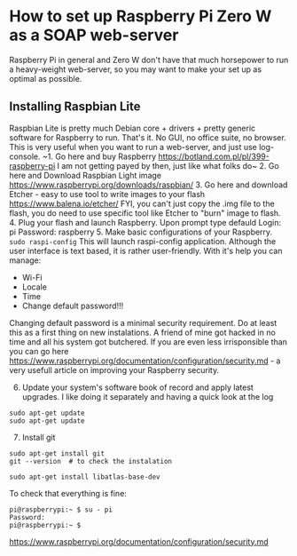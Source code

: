 # How to set up Raspberry Pi Zero W as a SOAP web-server
Raspberry Pi in general and Zero W don't have that much horsepower to run a heavy-weight web-server, so you may want to make your set up as optimal as possible.

## Installing Raspbian Lite
Raspbian Lite is pretty much Debian core + drivers + pretty generic software for Raspberry to run. That's it. No GUI, no office suite, no browser. This is very useful when you want to run a web-server, and just use log-console.
~1. Go here and buy Raspberry https://botland.com.pl/pl/399-raspberry-pi I am not getting payed by then, just like what folks do~
2. Go here and Download Raspbian Light image https://www.raspberrypi.org/downloads/raspbian/
3. Go here and download Etcher - easy to use tool to write images to your flash https://www.balena.io/etcher/ FYI, you can't just copy the .img file to the flash, you do need to use specific tool like Etcher to "burn" image to flash.
4. Plug your flash and launch Raspberry. Upon prompt type defauld 
Login: pi
Password: raspberry
5. Make basic configurations of your Raspberry.
```sudo raspi-config```
This will launch raspi-config application. Although the user interface is text based, it is rather user-friendly. With it's help you can manage:
- Wi-Fi
- Locale
- Time
- Change default password!!! 

Changing default password is a minimal security requirement. Do at least this as a first thing on new instalations. A friend of mine got hacked in no time and all his system got butchered. If you are even less irrisponsible than you can go here https://www.raspberrypi.org/documentation/configuration/security.md - a very usefull article on improving your Raspberry security.

6. Update your system's software book of record and apply latest upgrades. I like doing it separately and having a quick look at the log
```
sudo apt-get update
sudo apt-get update
```
7. Install git
```
sudo apt-get install git
git --version  # to check the instalation
```
```sudo apt-get install libatlas-base-dev```

To check that everything is fine:
```
pi@raspberrypi:~ $ su - pi
Password:
pi@raspberrypi:~ $
```
https://www.raspberrypi.org/documentation/configuration/security.md


